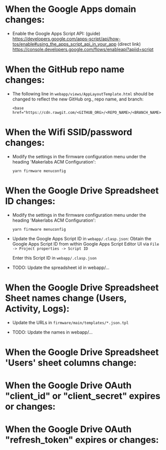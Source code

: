 # When the Google Apps domain changes:
- Enable the Google Apps Script API:
  (guide) https://developers.google.com/apps-script/api/how-tos/enable#using_the_apps_script_api_in_your_app
  (direct link) https://console.developers.google.com/flows/enableapi?apiid=script


# When the GitHub repo name changes:
- The following line in `webapp/views/AppLayoutTemplate.html` should be changed
  to reflect the new GitHub org., repo name, and branch:
  ```
  <base href="https://cdn.rawgit.com/<GITHUB_ORG>/<REPO_NAME>/<BRANCH_NAME>/webcomponents/bower_components/">
  ```

# When the Wifi SSID/password changes:
- Modify the settings in the firmware configuration menu under the heading
  'Makerlabs ACM Configuration':
  ```
  yarn firmware menuconfig
  ```

# When the Google Drive Spreadsheet ID changes:
- Modify the settings in the firmware configuration menu under the heading
  'Makerlabs ACM Configuration':
  ```
  yarn firmware menuconfig
  ```

- Update the Google Apps Script ID in `webapp/.clasp.json`:
  Obtain the Google Apps Script ID from within Google Apps Script Editor UI
  via `File -> Project properties -> Script ID`

  Enter this Script ID in `webapp/.clasp.json`

- TODO: Update the spreadsheet id in webapp/...

# When the Google Drive Spreadsheet Sheet names change (Users, Activity, Logs):
- Update the URLs in `firmware/main/templates/*.json.tpl`

- TODO: Update the names in webapp/...

# When the Google Drive Spreadsheet 'Users' sheet columns change:

# When the Google Drive OAuth "client_id" or "client_secret" expires or changes:

# When the Google Drive OAuth "refresh_token" expires or changes:

